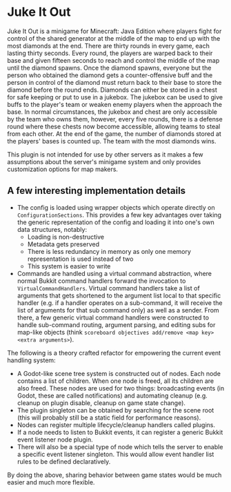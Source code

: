 # Juke It Out

Juke It Out is a minigame for Minecraft: Java Edition where players fight for control of the shared generator at the middle of the map to end up with the most diamonds at the end. There are thirty rounds in every game, each lasting thirty seconds. Every round, the players are warped back to their base and given fifteen seconds to reach and control the middle of the map until the diamond spawns. Once the diamond spawns, everyone but the person who obtained the diamond gets a counter-offensive buff and the person in control of the diamond must return back to their base to store the diamond before the round ends. Diamonds can either be stored in a chest for safe keeping or put to use in a jukebox. The jukebox can be used to give buffs to the player's team or weaken enemy players when the approach the base. In normal circumstances, the jukebox and chest are only accessible by the team who owns them, however, every five rounds, there is a defense round where these chests now become accessible, allowing teams to steal from each other. At the end of the game, the number of diamonds stored at the players' bases is counted up. The team with the most diamonds wins.

This plugin is not intended for use by other servers as it makes a few assumptions about the server's minigame system and only provides customization options for map makers.

## A few interesting implementation details

- The config is loaded using wrapper objects which operate directly on `ConfigurationSections`. This provides a few key advantages over taking the generic representation of the config and loading it into one's own data structures, notably:
  - Loading is non-destructive
  - Metadata gets preserved
  -  There is less redundancy in memory as only one memory representation is used instead of two
  - This system is easier to write
- Commands are handled using a virtual command abstraction, where normal Bukkit command handlers forward the invocation to `VirtualCommandHandlers`. Virtual command handlers take a list of arguments that gets shortened to the argument list local to that specific handler (e.g. if a handler operates on a sub-command, it will receive the list of arguments for that sub command only) as well as a sender. From there, a few generic virtual command handlers were constructed to handle sub-command routing, argument parsing, and editing subs for map-like objects (think `scoreboard objectives add/remove <map key> <extra arguments>`).

The following is a theory crafted refactor for empowering the current event handling system:

- A Godot-like scene tree system is constructed out of nodes. Each node contains a list of children. When one node is freed, all its children are also freed. These nodes are used for two things: broadcasting events (in Godot, these are called notifications) and automating cleanup (e.g. cleanup on plugin disable, cleanup on game state change).
- The plugin singleton can be obtained by searching for the scene root (this will probably still be a static field for performance reasons).
- Nodes can register multiple lifecycle/cleanup handlers called plugins.
- If a node needs to listen to Bukkit events, it can register a generic Bukkit event listener node plugin.
- There will also be a special type of node which tells the server to enable a specific event listener singleton. This would allow event handler list rules to be defined declaratively.

By doing the above, sharing behavior between game states would be much easier and much more flexible.